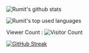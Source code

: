 ![Rumit's github stats](https://github-readme-stats.vercel.app/api?username=oddlyspaced&show_icons=true&count_private=true&show_icons=true)

![Rumit's top used languages](https://github-readme-stats.vercel.app/api/top-langs/?username=oddlyspaced&layout=compact&exclude_repo=dt_laurel_sprout,dt_laurel_sprout_oss,vt_laurel_sprout,vt_laurel_sprout_oss,shrp_xiaomi_laurel_sprout,oddlyspaced.github.io,gims-dump,device_oneplus_avicii,oos-cam)

Viewer Count :
 ![Visitor Count](https://profile-counter.glitch.me/{oddlyspaced}/count.svg)

[![GitHub Streak](http://github-readme-streak-stats.herokuapp.com?user=oddlyspaced&theme=github-light&date_format=M%20j%5B%2C%20Y%5D)](https://git.io/streak-stats)
